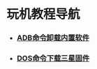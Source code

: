 # 玩机教程导航

- ### [ADB命令卸载内置软件](https://github.com/Dashan-37/PP_Tutorial/blob/master/Markdown/Uninstall_Markdown/Uninstall.md)

- ### [DOS命令下载三星固件](https://github.com/Dashan-37/PP_Tutorial/blob/master/Markdown/Firmware_Markdown/FirmwareDownload.md)

